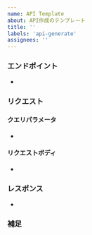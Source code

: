 ```yaml
---
name: API Template
about: API作成のテンプレート
title: ''
labels: 'api-generate'
assignees: ''
---
```


### エンドポイント

<!-- 例: auth/user/:id -->

-

### リクエスト

<!-- 必要なフィールドを指定 -->

#### クエリパラメータ

<!-- 例:
- page: number (optional) - ページ番号
- limit: number (optional) - 1ページあたりの件数
-->

-

#### リクエストボディ

<!-- 例:
- name
- title
- content
-->

-

### レスポンス

<!-- 返却するフィールドを指定（Prismaスキーマを参照するので大体でわかる） -->

<!-- 例:
- id
- title
- body
- createdAt
-->

-

### 補足

<!-- 認証要件や特記事項があれば記載 -->
